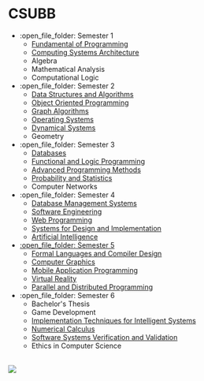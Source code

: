 # CSUBB
<ul>
  <li>:open_file_folder: Semester 1
    <ul>
      <li>
        <a href="https://github.com/ErvinCs/FP"> 
          Fundamental of Programming 
        </a>
      </li>
      <li>
        <a href="https://github.com/ErvinCs/ASC"> 
          Computing Systems Architecture
        </a>
      </li>    	
      <li>
          Algebra 
      </li>
      <li>
          Mathematical Analysis 
      </li>
      <li>
          Computational Logic 
      </li>
    </ul>
  </li>
  <li>:open_file_folder: Semester 2
    <ul>
      <li>
        <a href="https://github.com/ErvinCs/minesweeper-sda"> 
          Data Structures and Algorithms 
        </a>
      </li>
      <li>
        <a href="https://github.com/ErvinCs/shelter-oop"> 
          Object Oriented Programming 
        </a>
      </li>
      <li>
        <a href="https://github.com/ErvinCs/graphs"> 
          Graph Algorithms
        </a>
      </li>
      <li>
        <a href="https://github.com/ErvinCs/OS"> 
          Operating Systems
        </a>
      </li>
      <li>
        <a href="https://github.com/ErvinCs/dyn-sys"> 
          Dynamical Systems
        </a>
      </li>
      <li>
          Geometry
      </li>
    </ul>
  </li>
  <li>:open_file_folder: Semester 3
    <ul>
      <li>
        <a href="https://github.com/ErvinCs/DB"> 
          Databases 
        </a>
      </li>
      <li>
        <a href="https://github.com/ErvinCs/FLP"> 
          Functional and Logic Programming 
        </a>
      </li>      
      <li>
        <a href="https://github.com/ErvinCs/toy-interpreter-map"> 
          Advanced Programming Methods
        </a>
      </li>
      <li>
        <a href="https://github.com/ErvinCs/PS"> 
          Probability and Statistics
        </a>
      </li>
      <li>
          Computer Networks 
      </li>
    </ul>
  </li>
  <li>:open_file_folder: Semester 4
    <ul>
      <li>
        <a href="https://github.com/ErvinCs/DBMS">
          Database Management Systems
      </li>
      <li>
        <a href="https://github.com/iss-3/Lab">
          Software Engineering
        </a>
      </li>
      <li>
        <a href="https://github.com/ErvinCs/web-prog">
          Web Programming
      </li>
      <li>
        <a href="https://github.com/ErvinCs/web-bookstore-mpp">
          Systems for Design and Implementation
      </li>
      <li>
        <a href="https://github.com/ErvinCs/AI">
          Artificial Intelligence
      </li>
    </ul>
  </li>
  <li>:open_file_folder: Semester 5
    <ul>
      <li> 
        <a href="https://github.com/ErvinCs/LFTC-Lab04"> <!-- And Lab05 -->
          Formal Languages and Compiler Design
        </a>
      </li>
      <li> 
        <a href="https://github.com/ErvinCs/graphics">
          Computer Graphics
        </a>
      </li>
      <li> 
        <a href="https://github.com/ErvinCs/sweater-mobile">
          Mobile Application Programming
        </a>
      </li>
      <li> 
        <a href="https://github.com/ErvinCs/tracing-VR">
          Virtual Reality
        </a>
      </li>
      <li> 
        <a href="https://github.com/ErvinCs/PPD">
          Parallel and Distributed Programming
        </a>
      </li>
    </ul>
  </li>
  <li>:open_file_folder: Semester 6
    <ul>
      <li> 
          Bachelor's Thesis
      </li>
      <li> 
        <!-- <a href="https://github.com/ErvinCs/Android-Things"> Add unity Repo -->
          Game Development
        <!-- </a> -->
      </li>
      <li> 
        <a href="https://github.com/ErvinCs/Design-Patterns">
          Implementation Techniques for Intelligent Systems
        </a>
      </li>
      <li> 
        <a href="https://github.com/ErvinCs/NC">
          Numerical Calculus
        </a>
      </li>
      <li> 
        <a href="https://github.com/ErvinCs/VVSS">
          Software Systems Verification and Validation
        </a>
      </li>
      <li> 
          Ethics in Computer Science
      </li>
    </ul>
  </li>
</ul>

<br>
	<a href="http://www.cs.ubbcluj.ro">
		<img src="http://www.chem.ubbcluj.ro/romana/conferinte/MEEMB/archive/pictures/ubb.gif" />
	</a>
<br>